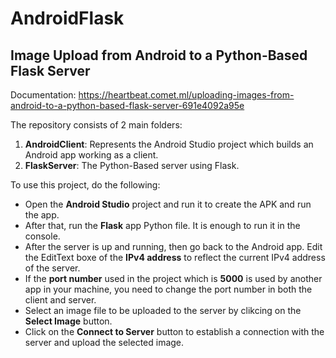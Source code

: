 # AndroidFlask

## Image Upload from Android to a Python-Based Flask Server

Documentation: https://heartbeat.comet.ml/uploading-images-from-android-to-a-python-based-flask-server-691e4092a95e

The repository consists of 2 main folders:
1. **AndroidClient**: Represents the Android Studio project which builds an Android app working as a client.
2. **FlaskServer**: The Python-Based server using Flask.

To use this project, do the following:
* Open the **Android Studio** project and run it to create the APK and run the app.
* After that, run the **Flask** app Python file. It is enough to run it in the console.
* After the server is up and running, then go back to the Android app. Edit the EditText boxe of the **IPv4 address** to reflect the current IPv4 address of the server.
* If the **port number** used in the project which is **5000** is used by another app in your machine, you need to change the port number in both the client and server.
* Select an image file to be uploaded to the server by clikcing on the **Select Image** button.
* Click on the **Connect to Server** button to establish a connection with the server and upload the selected image.
